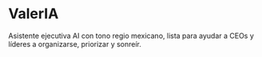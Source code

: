 # ValerIA

Asistente ejecutiva AI con tono regio mexicano, lista para ayudar a CEOs y líderes a organizarse, priorizar y sonreír.